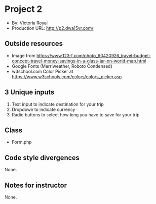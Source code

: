 # Project 2
+ By: Victoria Royal
+ Production URL: <http://p2.dwa15vr.com/>

## Outside resources
+ Image from <https://www.123rf.com/photo_60420926_travel-budget-concept-travel-money-savings-in-a-glass-jar-on-world-map.html>
+ Google Fonts (Merriweather, Roboto Condensed)
+ w3school.com Color Picker at <https://www.w3schools.com/colors/colors_picker.asp>

## 3 Unique inputs

1. Text input to indicate destination for your trip
2. Dropdown to indicate currency
3. Radio buttons to select how long you have to save for your trip

## Class
+ Form.php

## Code style divergences
None.

## Notes for instructor
None.






